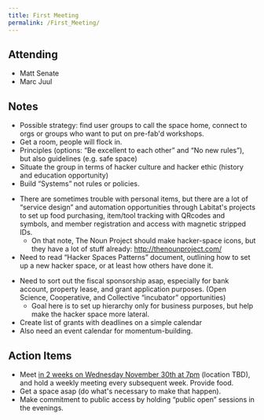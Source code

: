 ```yaml
---
title: First Meeting
permalink: /First_Meeting/
---
```


Attending
---------

-   Matt Senate
-   Marc Juul

Notes
-----

-   Possible strategy: find user groups to call the space home, connect to orgs or groups who want to put on pre-fab'd workshops.
-   Get a room, people will flock in.
-   Principles (options: “Be excellent to each other” and “No new rules”), but also guidelines (e.g. safe space)
-   Situate the group in terms of hacker culture and hacker ethic (history and education opportunity)
-   Build “Systems” not rules or policies.

<!-- -->

-   There are sometimes trouble with personal items, but there are a lot of “service design” and automation opportunities through Labitat's projects to set up food purchasing, item/tool tracking with QRcodes and symbols, and member registration and access with magnetic stripped IDs.
    -   On that note, The Noun Project should make hacker-space icons, but they have a lot of stuff already: <http://thenounproject.com/>
-   Need to read “Hacker Spaces Patterns” document, outlining how to set up a new hacker space, or at least how others have done it.

<!-- -->

-   Need to sort out the fiscal sponsorship asap, especially for bank account, property lease, and grant application purposes. (Open Science, Cooperative, and Collective “incubator” opportunities)
    -   Goal here is to set up hierarchy only for business purposes, but help make the hacker space more lateral.
-   Create list of grants with deadlines on a simple calendar
-   Also need an event calendar for momentum-building.

Action Items
------------

-   Meet [in 2 weeks on Wednesday November 30th at 7pm](/Sudo_room/First_Wed_Meetup "wikilink") (location TBD), and hold a weekly meeting every subsequent week. Provide food.
-   Get a space asap (do what's necessary to make that happen).
-   Make commitment to public access by holding “public open” sessions in the evenings.
